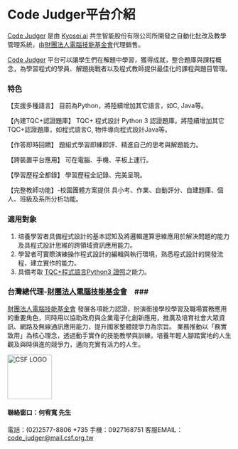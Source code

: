 # Code Judger平台介紹 #

[Code Judger](http://www.codejudger.com) 是由 [Kyosei.ai](https://kyosei.ai/) 共生智能股份有限公司所開發之自動化批改及教學管理系統，由[財團法人電腦技能基金會](https://www.csf.org.tw/main/index.asp)代理銷售。

[Code Judger](http://www.codejudger.com) 平台可以讓學生們在解題中學習，獲得成就，整合題庫與課程概念，為學習程式的學員、解題挑戰者以及程式教師提供最佳化的課程與題目管理。

### 特色 ###

【支援多種語言】
目前為Python，將陸續增加其它語言，如C, Java等。

【內建TQC+認證題庫】
TQC+ 程式設計 Python 3 認證題庫。將陸續增加其它TQC+認證題庫，如程式語言C, 物件導向程式設計Java等。

【作答即時回饋】
題組式學習即練即評、精進自己的思考與解題能力。

【跨裝置平台應用】
可在電腦、手機、平板上運行。

【學習歷程全都錄】
學習歷程全記錄、完美呈現。

【完整教師功能】-校園團體方案提供
具小考、作業、自動評分、自建題庫、個人、班級及系所分析功能。

### 適用對象 ###
1. 培養學習者具備程式設計的基本認知及將邏輯運算思維應用於解決問題的能力及具程式設計思維的跨領域資訊應用能力。
2. 學習者可實際演練操作程式設計的編輯與執行環境，熟悉程式設計的開發流程，建立實作的能力。
3. 具備考取 [TQC+程式語言Python3 證照](http://www.tqcplus.org.tw/content_brochure_PPY.asp)之能力。

### 台灣總代理-[財團法人電腦技能基金會](https://www.csf.org.tw/main/index.asp)　###

[財團法人電腦技能基金會](https://www.csf.org.tw/main/index.asp) 發展各項能力認證，扮演銜接學校學習及職場實務應用的重要角色，同時用以協助政府與企業電子化創新應用，推廣及培育社會大眾資訊、網路及無線通訊應用能力，提升國家整體競爭力為宗旨。 業務推動以「務實致用」為核心理念，透過動手實作的技能教學與訓練，培養年輕人腳踏實地的人生觀及與時俱進的競爭力，邁向充實有活力的人生。

<img src="https://i.imgur.com/Sh1d4RZ.png" title="CSF LOGO" alt="CSF LOGO" width="100" height="100" />

#### 聯絡窗口：何宥寬 先生 ####
電話：(02)2577-8806 *735
手機：0927168751
客服EMAIL：[code_judger@mail.csf.org.tw](mailto:code_judger@mail.csf.org.tw)

